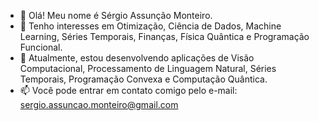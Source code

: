 - 👋 Olá! Meu nome é Sérgio Assunção Monteiro.
- 👀 Tenho interesses em Otimização, Ciência de Dados, Machine Learning, Séries Temporais, Finanças, Física Quântica e Programação Funcional. 
- 🌱 Atualmente, estou desenvolvendo aplicações de Visão Computacional, Processamento de Linguagem Natural, Séries Temporais, Programação Convexa e Computação Quântica.
- 📫 Você pode entrar em contato comigo pelo e-mail: sergio.assuncao.monteiro@gmail.com

<!---
sergiomonteiro76/sergiomonteiro76 is a ✨ special ✨ repository because its `README.md` (this file) appears on your GitHub profile.
You can click the Preview link to take a look at your changes.
--->
